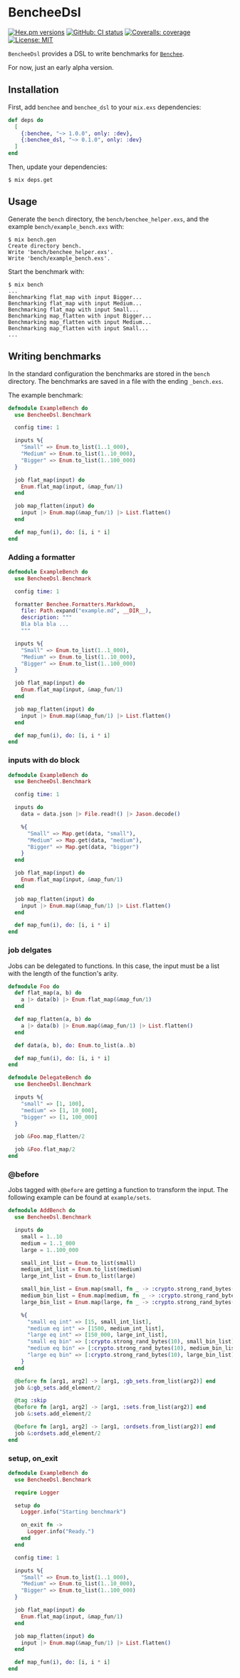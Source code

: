 # BencheeDsl

[![Hex.pm versions](https://img.shields.io/hexpm/v/benchee_dsl.svg?style=flat-square)](https://hex.pm/packages/benchee_dsl)
[![GitHub: CI status](https://img.shields.io/github/workflow/status/hrzndhrn//CI?style=flat-square)](https://github.com/hrzndhrn//actions)
[![Coveralls: coverage](https://img.shields.io/coveralls/github/hrzndhrn/benchee_dsl?style=flat-square)](https://coveralls.io/github/hrzndhrn/benchee_dsl)
[![License: MIT](https://img.shields.io/badge/License-MIT-yellow.svg?style=flat-square)](https://github.com/hrzndhrn/benchee_dsl/blob/main/LICENSE.md)

`BencheeDsl` provides a DSL to write benchmarks for [`Benchee`](https://github.com/bencheeorg/benchee).

For now, just an early alpha version.

## Installation

First, add `benchee` and `benchee_dsl` to your `mix.exs` dependencies:

```elixir
def deps do
  [
    {:benchee, "~> 1.0.0", only: :dev},
    {:benchee_dsl, "~> 0.1.0", only: :dev}
  ]
end
```

Then, update your dependencies:
```shell
$ mix deps.get
```

## Usage
Generate the `bench` directory, the `bench/benchee_helper.exs`, and the example
`bench/example_bench.exs` with:

```
$ mix bench.gen
Create directory bench.
Write 'bench/benchee_helper.exs'.
Write 'bench/example_bench.exs'.
```

Start the benchmark with:

```
$ mix bench
...
Benchmarking flat_map with input Bigger...
Benchmarking flat_map with input Medium...
Benchmarking flat_map with input Small...
Benchmarking map_flatten with input Bigger...
Benchmarking map_flatten with input Medium...
Benchmarking map_flatten with input Small...
...
```

## Writing benchmarks

In the standard configuration the benchmarks are stored in the `bench`
directory. The benchmarks are saved in a file with the ending `_bench.exs`.

The example benchmark:

```elixir
defmodule ExampleBench do
  use BencheeDsl.Benchmark

  config time: 1

  inputs %{
    "Small" => Enum.to_list(1..1_000),
    "Medium" => Enum.to_list(1..10_000),
    "Bigger" => Enum.to_list(1..100_000)
  }

  job flat_map(input) do
    Enum.flat_map(input, &map_fun/1)
  end

  job map_flatten(input) do
    input |> Enum.map(&map_fun/1) |> List.flatten()
  end

  def map_fun(i), do: [i, i * i]
end
```

### Adding a formatter

```elixir
defmodule ExampleBench do
  use BencheeDsl.Benchmark

  config time: 1

  formatter Benchee.Formatters.Markdown,
    file: Path.expand("example.md", __DIR__),
    description: """
    Bla bla bla ...
    """

  inputs %{
    "Small" => Enum.to_list(1..1_000),
    "Medium" => Enum.to_list(1..10_000),
    "Bigger" => Enum.to_list(1..100_000)
  }

  job flat_map(input) do
    Enum.flat_map(input, &map_fun/1)
  end

  job map_flatten(input) do
    input |> Enum.map(&map_fun/1) |> List.flatten()
  end

  def map_fun(i), do: [i, i * i]
end
```

### inputs with do block

```elixir
defmodule ExampleBench do
  use BencheeDsl.Benchmark

  config time: 1

  inputs do
    data = data.json |> File.read!() |> Jason.decode()

    %{
      "Small" => Map.get(data, "small"),
      "Medium" => Map.get(data, "medium"),
      "Bigger" => Map.get(data, "bigger")
    }
  end

  job flat_map(input) do
    Enum.flat_map(input, &map_fun/1)
  end

  job map_flatten(input) do
    input |> Enum.map(&map_fun/1) |> List.flatten()
  end

  def map_fun(i), do: [i, i * i]
end
```

### job delgates
Jobs can be delegated to functions. In this case, the input must be a list with
the length of the function's arity.


```elixir
defmodule Foo do
  def flat_map(a, b) do
    a |> data(b) |> Enum.flat_map(&map_fun/1)
  end

  def map_flatten(a, b) do
    a |> data(b) |> Enum.map(&map_fun/1) |> List.flatten()
  end

  def data(a, b), do: Enum.to_list(a..b)

  def map_fun(i), do: [i, i * i]
end

defmodule DelegateBench do
  use BencheeDsl.Benchmark

  inputs %{
    "small" => [1, 100],
    "medium" => [1, 10_000],
    "bigger" => [1, 100_000]
  }

  job &Foo.map_flatten/2

  job &Foo.flat_map/2
end
```

### @before
Jobs tagged with `@before` are getting a function to transform the input. The
following example can be found at `example/sets`.

```elixir
defmodule AddBench do
  use BencheeDsl.Benchmark

  inputs do
    small = 1..10
    medium = 1..1_000
    large = 1..100_000

    small_int_list = Enum.to_list(small)
    medium_int_list = Enum.to_list(medium)
    large_int_list = Enum.to_list(large)

    small_bin_list = Enum.map(small, fn _ -> :crypto.strong_rand_bytes(10) end)
    medium_bin_list = Enum.map(medium, fn _ -> :crypto.strong_rand_bytes(10) end)
    large_bin_list = Enum.map(large, fn _ -> :crypto.strong_rand_bytes(10) end)

    %{
      "small eq int" => [15, small_int_list],
      "medium eq int" => [1500, medium_int_list],
      "large eq int" => [150_000, large_int_list],
      "small eq bin" => [:crypto.strong_rand_bytes(10), small_bin_list],
      "medium eq bin" => [:crypto.strong_rand_bytes(10), medium_bin_list],
      "large eq bin" => [:crypto.strong_rand_bytes(10), large_bin_list]
    }
  end

  @before fn [arg1, arg2] -> [arg1, :gb_sets.from_list(arg2)] end
  job &:gb_sets.add_element/2

  @tag :skip
  @before fn [arg1, arg2] -> [arg1, :sets.from_list(arg2)] end
  job &:sets.add_element/2

  @before fn [arg1, arg2] -> [arg1, :ordsets.from_list(arg2)] end
  job &:ordsets.add_element/2
end
```

### setup, on_exit

```elixir
defmodule ExampleBench do
  use BencheeDsl.Benchmark

  require Logger

  setup do
    Logger.info("Starting benchmark")

    on_exit fn ->
      Logger.info("Ready.")
    end
  end

  config time: 1

  inputs %{
    "Small" => Enum.to_list(1..1_000),
    "Medium" => Enum.to_list(1..10_000),
    "Bigger" => Enum.to_list(1..100_000)
  }

  job flat_map(input) do
    Enum.flat_map(input, &map_fun/1)
  end

  job map_flatten(input) do
    input |> Enum.map(&map_fun/1) |> List.flatten()
  end

  def map_fun(i), do: [i, i * i]
end
```
